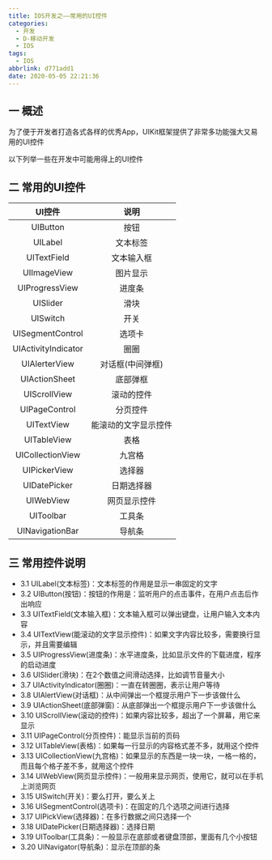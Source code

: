 ```yaml
---
title: IOS开发之——常用的UI控件
categories:
  - 开发
  - D-移动开发
  - IOS
tags:
  - IOS
abbrlink: d771add1
date: 2020-05-05 22:21:36
---
```

## 一 概述

为了便于开发者打造各式各样的优秀App，UIKit框架提供了非常多功能强大又易用的UI控件

以下列举一些在开发中可能用得上的UI控件

<!--more-->

## 二 常用的UI控件

|       UI控件        |         说明         |
| :-----------------: | :------------------: |
|      UIButton       |         按钮         |
|       UILabel       |       文本标签       |
|     UITextField     |      文本输入框      |
|     UIImageView     |       图片显示       |
|   UIProgressView    |        进度条        |
|      UISlider       |         滑块         |
|      UISwitch       |         开关         |
|  UISegmentControl   |        选项卡        |
| UIActivityIndicator |         圈圈         |
|    UIAlerterView    |   对话框(中间弹框)   |
|    UIActionSheet    |       底部弹框       |
|    UIScrollView     |      滚动的控件      |
|    UIPageControl    |       分页控件       |
|     UITextView      | 能滚动的文字显示控件 |
|     UITableView     |         表格         |
|  UICollectionView   |        九宫格        |
|    UIPickerView     |        选择器        |
|    UIDatePicker     |      日期选择器      |
|      UIWebView      |     网页显示控件     |
|      UIToolbar      |        工具条        |
|   UINavigationBar   |        导航条        |

## 三 常用控件说明

* 3.1 UILabel(文本标签)：文本标签的作用是显示一串固定的文字
* 3.2 UIButton(按钮)：按钮的作用是：监听用户的点击事件，在用户点击后作出响应
* 3.3 UITextField(文本输入框)：文本输入框可以弹出键盘，让用户输入文本内容
* 3.4 UITextView(能滚动的文字显示控件)：如果文字内容比较多，需要换行显示，并且需要编辑
* 3.5  UIProgressView(进度条)：水平进度条，比如显示文件的下载进度，程序的启动进度
* 3.6 UISlider(滑块)：在2个数值之间滑动选择，比如调节音量大小
* 3.7 UIActivityIndicator(圈圈)：一直在转圈圈，表示让用户等待
* 3.8 UIAlertView(对话框)：从中间弹出一个框提示用户下一步该做什么
* 3.9 UIActionSheet(底部弹窗)：从底部弹出一个框提示用户下一步该做什么
* 3.10 UIScrollView(滚动的控件)：如果内容比较多，超出了一个屏幕，用它来显示
* 3.11 UIPageControl(分页控件)：能显示当前的页码
* 3.12 UITableView(表格)：如果每一行显示的内容格式差不多，就用这个控件
* 3.13 UICollectionView(九宫格)：如果显示的东西是一块一块，一格一格的，而且每个格子差不多，就用这个控件
* 3.14 UIWebView(网页显示控件)：一般用来显示网页，使用它，就可以在手机上浏览网页
* 3.15 UISwitch(开关)：要么打开，要么关上
* 3.16 UISegmentControl(选项卡)：在固定的几个选项之间进行选择
* 3.17 UIPickView(选择器)：在多行数据之间只选择一个
* 3.18 UIDatePicker(日期选择器)：选择日期
* 3.19 UIToolbar(工具条)：一般显示在底部或者键盘顶部，里面有几个小按钮
* 3.20 UINavigator(导航条)：显示在顶部的条
